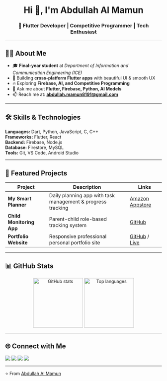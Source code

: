 <h1 align="center">Hi 👋, I'm Abdullah Al Mamun</h1>
<h3 align="center">🚀 Flutter Developer | Competitive Programmer | Tech Enthusiast</h3>

---

## 🧑‍💻 About Me  
- 🎓 **Final-year student** at *Department of Information and Communication Engineering (ICE)*  
- 📱 Building **cross-platform Flutter apps** with beautiful UI & smooth UX  
- 🔥 Exploring **Firebase, AI, and Competitive Programming**  
- 💬 Ask me about **Flutter, Firebase, Python, AI Models**  
- 📫 Reach me at: **abdullah.mamun8191@gmail.com**  

---

## 🛠️ Skills & Technologies  
**Languages:** Dart, Python, JavaScript, C, C++  
**Frameworks:** Flutter, React  
**Backend:** Firebase, Node.js  
**Database:** Firestore, MySQL  
**Tools:** Git, VS Code, Android Studio  

---

## 🚀 Featured Projects  
| Project | Description | Links |
|---------|-------------|-------|
| **My Smart Planner** | Daily planning app with task management & progress tracking | [Amazon Appstore](https://www.amazon.com/dp/B0FL86GVQT) |
| **Child Monitoring App** | Parent-child role-based tracking system | [GitHub]() |
| **Portfolio Website** | Responsive professional personal portfolio site | [GitHub]() / [Live]() |

---

## 📊 GitHub Stats  
<p align="center">
  <img src="https://github-readme-stats.vercel.app/api?username=AbMamun12&show_icons=true&theme=tokyonight" alt="GitHub stats" height="160"/>
  <img src="https://github-readme-stats.vercel.app/api/top-langs/?username=AbMamun12&layout=compact&theme=tokyonight" alt="Top languages" height="160"/>
</p>

---

## 🌐 Connect with Me  
<p align="left">
<a href="https://www.linkedin.com/in/abmamun12/" target="blank"><img src="https://img.shields.io/badge/-LinkedIn-blue?logo=linkedin&logoColor=white" /></a>
<a href="https://www.facebook.com/100072327062193" target="blank"><img src="https://img.shields.io/badge/-Facebook-blue?logo=facebook&logoColor=white" /></a>
<a href="https://x.com/AbMamun8191" target="blank"><img src="https://img.shields.io/badge/-Twitter-blue?logo=twitter&logoColor=white" /></a>
<a href="mailto:abdullah.mamun8191@gmail.com"><img src="https://img.shields.io/badge/-Email-red?logo=gmail&logoColor=white" /></a>
</p>

---

⭐️ From [Abdullah Al Mamun](https://github.com/AbMamun12)
